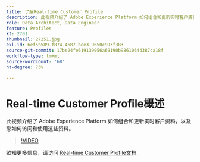 ```yaml
---
title: 了解Real-time Customer Profile
description: 此视频介绍了 Adobe Experience Platform 如何组合和更新实时客户资料，以及您如何访问和使用这些资料。
role: Data Architect, Data Engineer
feature: Profiles
kt: 2701
thumbnail: 27251.jpg
exl-id: 6ef5b589-f874-4687-bee3-9650c993f383
source-git-commit: 17be24fe619139056a69190b98610644387ca18f
workflow-type: tm+mt
source-wordcount: '68'
ht-degree: 73%

---
```


# Real-time Customer Profile概述

此视频介绍了 Adobe Experience Platform 如何组合和更新实时客户资料，以及您如何访问和使用这些资料。

>[!VIDEO](https://video.tv.adobe.com/v/27251?quality=12&learn=on)

欲知更多信息，请访问 [Real-time Customer Profile文档](https://experienceleague.adobe.com/docs/experience-platform/profile/home.html?lang=zh-Hans).

